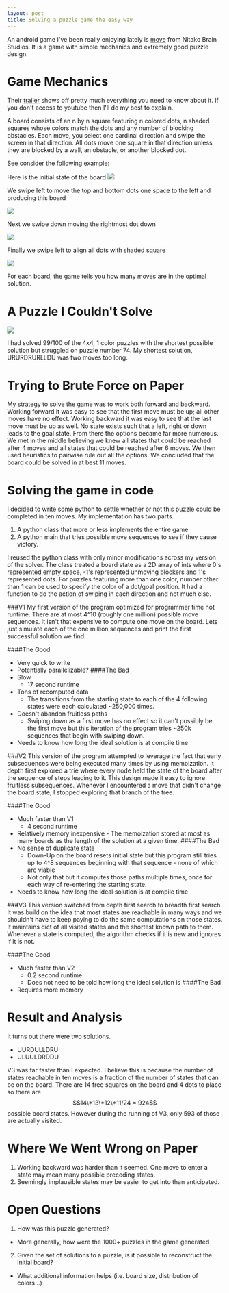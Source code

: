 ```yaml
---
layout: post
title: Solving a puzzle game the easy way
---
```


An android game I've been really enjoying lately is
[move](https://play.google.com/store/apps/details?id=com.nitako.move) from
Nitako Brain Studios. It is a game with simple mechanics and extremely good
puzzle design.  

Game Mechanics
==============

Their [trailer](https://www.youtube.com/watch?v=up3lf5Rd97k)
shows off pretty much everything you need to know about it.  If you don't
access to youtube then I'll do my best to explain.

A board consists of an n by n square featuring n colored dots, n shaded squares
whose colors match the dots and any number of blocking obstacles. Each move,
you select one cardinal direction and swipe the screen in that direction. All
dots move one square in that direction unless they are blocked by a wall, an
obstacle, or another blocked dot.

See consider the following example:

Here is the initial state of the board <img
src="/images/Move-Brute-Force/ex0.png">

We swipe left to move the top and bottom dots one space to the left and
producing this board 

<img src="/images/Move-Brute-Force/ex1.png">

Next we swipe down moving the rightmost dot down 

<img src="/images/Move-Brute-Force/ex2.png"> 

Finally we swipe left to align all dots with shaded square 

<img src="/images/Move-Brute-Force/ex3.png">

For each board, the game tells you how many moves are in the optimal solution.

A Puzzle I Couldn't Solve
=========================
<img src="/images/Move-Brute-Force/move-4-74.png">

I had solved 99/100 of the 4x4, 1 color puzzles with the shortest possible
solution but struggled on puzzle number 74.  My shortest solution, URURDRURLLDU
was two moves too long.

Trying to Brute Force on Paper
==============================
My strategy to solve the game was to work both forward and backward. Working
forward it was easy to see that the first move must be up; all other moves have
no effect.  Working backward it was easy to see that the last move must be up as
well. No state exists such that a left, right or down leads to the goal
state. From there the options became far more numerous. We met in the middle
believing we knew all states that could be reached after 4 moves and all states
that could be reached after 6 moves.  We then used heuristics to pairwise rule
out all the options.  We concluded that the board could be solved in at best 11
moves.

Solving the game in code
========================
I decided to write some python to settle whether or not this puzzle could be
completed in ten moves.  My implementation has two parts.

1. A python class that more or less implements the entire game
2. A python main that tries possible move sequences to see if they cause victory.

I reused the python class with only minor modifications across my version of the
solver. The class treated a board state as a 2D array of ints where 0's
represented empty space, -1's represented unmoving blockers and 1's represented
dots. For puzzles featuring more than one color, number other than 1 can be used
to specify the color of a dot/goal position. It had a function to do the action
of swiping in each direction and not much else.

###V1
My first version of the program optimized for programmer time not runtime. There
are at most 4^10 (roughly one million) possible move sequences.  It isn't that
expensive to compute one move on the board. Lets just simulate each of the one
million sequences and print the first successful solution we find.

####The Good
 - Very quick to write
 - Potentially parallelizable?
####The Bad
 - Slow
   - 17 second runtime
 - Tons of recomputed data
   - The transitions from the starting state to each of the 4 following states
     were each calculated ~250,000 times.
 - Doesn't abandon fruitless paths
   - Swiping down as a first move has no effect so it can't possibly be the
     first move but this iteration of the program tries ~250k sequences that
     begin with swiping down.
 - Needs to know how long the ideal solution is at compile time

###V2
This version of the program attempted to leverage the fact that early
subsequences were being executed many times by using memoization. It depth first
explored a trie where every node held the state of the board after the sequence
of steps leading to it. This design made it easy to ignore fruitless
subsequences. Whenever I encountered a move that didn't change the board state,
I stopped exploring that branch of the tree.

####The Good
 - Much faster than V1
   - 4 second runtime
 - Relatively memory inexpensive - The memoization stored at most as many boards
   as the length of the solution at a given time.
####The Bad
 - No sense of duplicate state
   - Down-Up on the board resets initial state but this program still tries up
     to 4^8 sequences beginning with that sequence - none of which are viable
   - Not only that but it computes those paths multiple times, once for each way
     of re-entering the starting state.
 - Needs to know how long the ideal solution is at compile time

###V3
This version switched from depth first search to breadth first search. It was
build on the idea that most states are reachable in many ways and we shouldn't
have to keep paying to do the same computations on those states. It maintains
dict of all visited states and the shortest known path to them. Whenever a 
state is computed, the algorithm checks if it is new and ignores if it is not.

####The Good
 - Much faster than V2
   - 0.2 second runtime
   - Does not need to be told how long the ideal solution is
####The Bad
 - Requires more memory

Result and Analysis
===================
It turns out there were two solutions.
 - UURDULLDRU 
 - ULUULDRDDU

V3 was far faster than I expected.  I believe this is because the number of
states reachable in ten moves is a fraction of the number of states that can be
on the board. There are 14 free squares on the board and 4 dots to place so
there are $$14\*13\*12\*11/24 = 924$$ possible board states. However during the
running of V3, only 593 of those are actually visited.

Where We Went Wrong on Paper
============================
1. Working backward was harder than it seemed.  One move to enter a state may
   mean many possible preceding states.  
2. Seemingly implausible states may be easier to get into than anticipated.

Open Questions
==============
1. How was this puzzle generated?
  * More generally, how were the 1000+ puzzles in the game generated
2. Given the set of solutions to a puzzle, is it possible to reconstruct the initial board?
  * What additional information helps (i.e. board size, distribution of colors...)
